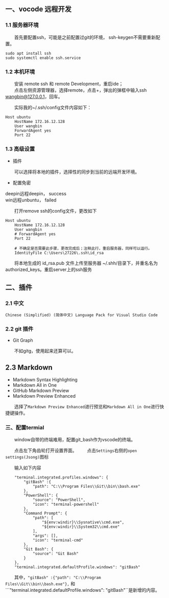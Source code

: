 
## 一、vocode 远程开发

### 1.1 服务器环境

&emsp;&emsp;首先要配置ssh，可能是之前配置过git的环境， ssh-keygen不需要重新配置。

```shell
sudo apt install ssh
sudo systemctl enable ssh.service 
```

### 1.2 本机环境

&emsp;&emsp;安装 remote ssh 和 remote Development，重启ide；  
&emsp;&emsp;点击左侧资源管理器，选择remote，点击+，弹出的弹框中输入ssh wangbin@127.0.0.1，回车。  

&emsp;&emsp;实际我的~/.ssh/config文件内容如下：

```shell
Host ubuntu
    HostName 172.16.12.128
    User wangbin
    ForwardAgent yes
    Port 22
```

### 1.3 高级设置

+ 插件

&emsp;&emsp;可以选择将本地的插件，选择性的同步到当前的远端开发环境。

+ 配置免密

deepin远程deepin， success  
win远程unbuntu，   failed

&emsp;&emsp;打开remove ssh的config文件，更改如下

```shell
Host ubuntu
    HostName 172.16.12.128
    User wangbin
    # ForwardAgent yes
    Port 22

    # 不确定是否需要此步骤，更改完成后；注释此行，重启服务器，同样可以运行。
    IdentityFile C:\Users\27226\.ssh\id_rsa        
```

&emsp;&emsp;将本地生成的 id_rsa.pub 文件上传至服务器 ~/.shh/目录下，并重名名为authorized_keys。重启server上的ssh服务

## 二、插件

### 2.1 中文

```Chinese (Simplified) (简体中文) Language Pack for Visual Studio Code```

### 2.2 git 插件

+ Git Graph

&emsp;&emsp;不如gitg，使用起来还算可以。

## 2.3 Markdown

+ Markdown Syntax Highlighting
+ Markdown All in One
+ GitHub Markdown Preview
+ Markdown Preview Enhanced

&emsp;&emsp;选择了```Markdown Preview Enhanced```进行预览和```Markdown All in One```进行快捷键操作。

### 三、配置termial

&emsp;&emsp;window自带的终端难用，配置git_bash作为vscode的终端。

&emsp;&emsp;点击左下角齿轮打开设置界面。
&emsp;&emsp;点击```Settings```右侧的```open settings(Jsong)```图标

&emsp;&emsp;输入如下内容

```shell
    "terminal.integrated.profiles.windows": {
        "gitBash" :{
            "path": "C:\\Program Files\\Git\\bin\\bash.exe"
        },
        "PowerShell": {
            "source": "PowerShell",
            "icon": "terminal-powershell"
        },
        "Command Prompt": {
            "path": [
                "${env:windir}\\Sysnative\\cmd.exe",
                "${env:windir}\\System32\\cmd.exe"
            ],
            "args": [],
            "icon": "terminal-cmd"
        },
        "Git Bash": {
            "source": "Git Bash"
        }
    },
    "terminal.integrated.defaultProfile.windows": "gitBash"
```

&emsp;&emsp;其中，```"gitBash" :{"path": "C:\\Program Files\\Git\\bin\\bash.exe"},``` 和 ```"terminal.integrated.defaultProfile.windows": "gitBash"``是新增的内容。